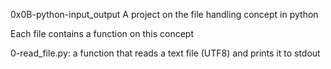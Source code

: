 0x0B-python-input_output
A project on the file handling concept in python

Each file contains a function on this concept

0-read_file.py:
a function that reads a text file (UTF8) and prints it to stdout
